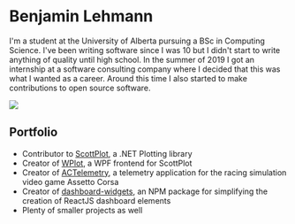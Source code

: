 # Benjamin Lehmann

I'm a student at the University of Alberta pursuing a BSc in Computing Science. I've been writing software since I was 10 but I didn't start to write anything of quality until high school. In the summer of 2019 I got an internship at a software consulting company where I decided that this was what I wanted as a career. Around this time I also started to make contributions to open source software.

[![](https://github-readme-stats.vercel.app/api?username=benny121221&count_private=true&show_icons=true)](https://github.com/benny121221)

## Portfolio

- Contributor to [ScottPlot](https://github.com/swharden/ScottPlot), a .NET Plotting library
- Creator of [WPlot](https://github.com/Benny121221/WPlot), a WPF frontend for ScottPlot
- Creator of [ACTelemetry](https://github.com/Benny121221/AssettoCorsaTelemetryApp), a telemetry application for the racing simulation video game Assetto Corsa
- Creator of [dashboard-widgets](https://github.com/Benny121221/dashboard-widgets), an NPM package for simplifying the creation of ReactJS dashboard elements
- Plenty of smaller projects as well
